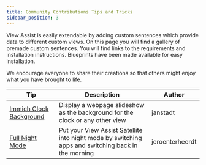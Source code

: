 ```yaml
---
title: Community Contributions Tips and Tricks
sidebar_position: 3
---
```


View Assist is easily extendable by adding custom sentences which provide data to different custom views. On this page you will find a gallery of premade custom sentences. You will find links to the requirements and installation instructions. Blueprints have been made available for easy installation. 

We encourage everyone to share their creations so that others might enjoy what you have brought to life.

| Tip | Description | Author |
| --- | ----------- | ------ |
| [Immich Clock Background](./immich_clock_background.md) | Display a webpage slideshow as the background for the clock or any other view | janstadt |
| [Full Night Mode](./full-night-mode.md) | Put your View Assist Satellite into night mode by switching apps and switching back in the morning | jeroenterheerdt |
